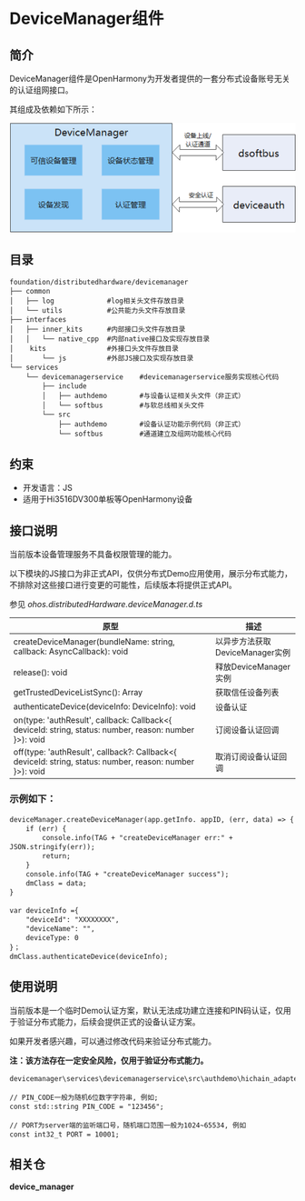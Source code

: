 # **DeviceManager组件**

## 简介

DeviceManager组件是OpenHarmony为开发者提供的一套分布式设备账号无关的认证组网接口。

其组成及依赖如下所示：

![](figures/devicemanager_zh.png)

## 目录

```
foundation/distributedhardware/devicemanager
├── common
│   ├── log             #log相关头文件存放目录
│   └── utils           #公共能力头文件存放目录
├── interfaces
│   ├── inner_kits      #内部接口头文件存放目录
│   │   └── native_cpp  #内部native接口及实现存放目录
│    kits               #外接口头文件存放目录
│       └── js          #外部JS接口及实现存放目录
└── services
    └── devicemanagerservice    #devicemanagerservice服务实现核心代码
        ├── include
        │   ├── authdemo        #与设备认证相关头文件（非正式）
        │   └── softbus         #与软总线相关头文件
        └── src                 
            ├── authdemo        #设备认证功能示例代码（非正式）
            └── softbus         #通道建立及组网功能核心代码
```

## 约束

- 开发语言：JS
- 适用于Hi3516DV300单板等OpenHarmony设备


## 接口说明

当前版本设备管理服务不具备权限管理的能力。

以下模块的JS接口为非正式API，仅供分布式Demo应用使用，展示分布式能力，不排除对这些接口进行变更的可能性，后续版本将提供正式API。

参见 *ohos.distributedHardware.deviceManager.d.ts*

| 原型                                       | 描述       |
| -------                                   | ---------- |
| createDeviceManager(bundleName: string, callback: AsyncCallback<DeviceManager>): void                                   | 以异步方法获取DeviceManager实例  |
| release(): void                      | 释放DeviceManager实例  |
| getTrustedDeviceListSync(): Array<DeviceInfo>    | 获取信任设备列表  |
| authenticateDevice(deviceInfo: DeviceInfo): void   | 设备认证  |
| on(type: 'authResult', callback: Callback<{ deviceId: string, status: number, reason: number }>): void   | 订阅设备认证回调  |
| off(type: 'authResult', callback?: Callback<{ deviceId: string, status: number, reason: number }>): void   | 取消订阅设备认证回调  |


### 示例如下：
```
deviceManager.createDeviceManager(app.getInfo. appID, (err, data) => {
    if (err) {
        console.info(TAG + "createDeviceManager err:" + JSON.stringify(err));
        return;
    }
    console.info(TAG + "createDeviceManager success");
    dmClass = data;
}

var deviceInfo ={
    "deviceId": "XXXXXXXX",
    "deviceName": "",
    deviceType: 0
}；
dmClass.authenticateDevice(deviceInfo);
```

## 使用说明

当前版本是一个临时Demo认证方案，默认无法成功建立连接和PIN码认证，仅用于验证分布式能力，后续会提供正式的设备认证方案。

如果开发者感兴趣，可以通过修改代码来验证分布式能力。

**注：该方法存在一定安全风险，仅用于验证分布式能力。**
```
devicemanager\services\devicemanagerservice\src\authdemo\hichain_adapter.cpp

// PIN_CODE一般为随机6位数字字符串, 例如;
const std::string PIN_CODE = "123456";

// PORT为server端的监听端口号，随机端口范围一般为1024~65534, 例如
const int32_t PORT = 10001;
```

## 相关仓

**device_manager**
